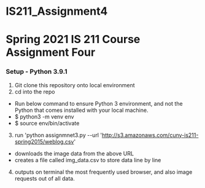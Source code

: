 # IS211_Assignment4

# Spring 2021 IS 211 Course Assignment Four

### Setup - Python 3.9.1

1. Git clone this repository onto local environment
2. cd into the repo
  * Run below command to ensure Python 3 environment, and not the Python that comes installed with your local machine.
  * $ python3 -m venv env
  * $ source env/bin/activate
3. run 'python assignmnet3.py --url 'http://s3.amazonaws.com/cuny-is211-spring2015/weblog.csv'
  * downloads the image data from the above URL
  * creates a file called img_data.csv to store data line by line
4. outputs on terminal the most frequently used browser, and also image requests out of all data.
